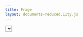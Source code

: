 ```yaml
---
title: Frage
layout: documents-reduced.11ty.js
---
```


<section class="mi-slide is-fullscreen shout">
<blockquote class="has-whitener" ><p id="question"></p><cite id="block"></cite></blockquote>
<div class="question-count" id="questionCount"></div>

<select name="questionSelector" id="questionSelector" size=1>
</select>
</section>